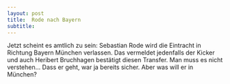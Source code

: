 ```yaml
---
layout: post
title:  Rode nach Bayern
subtitle:  
---
```


Jetzt scheint es amtlich zu sein: Sebastian Rode wird die Eintracht in Richtung Bayern München verlassen. Das vermeldet jedenfalls der Kicker und auch Heribert Bruchhagen bestätigt diesen Transfer. Man muss es nicht verstehen... Dass er geht, war ja bereits sicher. Aber was will er in München?


